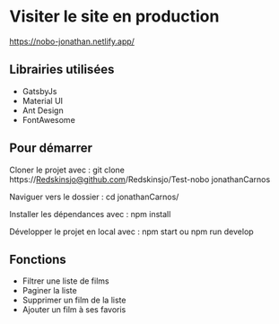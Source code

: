 # Visiter le site en production
https://nobo-jonathan.netlify.app/

## Librairies utilisées
- GatsbyJs
- Material UI
- Ant Design
- FontAwesome

## Pour démarrer
Cloner le projet avec :
git clone https://Redskinsjo@github.com/Redskinsjo/Test-nobo jonathanCarnos

Naviguer vers le dossier :
cd jonathanCarnos/

Installer les dépendances avec :
npm install

Développer le projet en local avec :
npm start
ou
npm run develop

## Fonctions
- Filtrer une liste de films
- Paginer la liste
- Supprimer un film de la liste
- Ajouter un film à ses favoris
